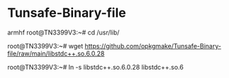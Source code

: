 # Tunsafe-Binary-file

armhf 
root@TN3399V3:~# cd /usr/lib/

root@TN3399V3:~# wget https://github.com/opkgmake/Tunsafe-Binary-file/raw/main/libstdc++.so.6.0.28

root@TN3399V3:~# ln -s libstdc++.so.6.0.28 libstdc++.so.6
